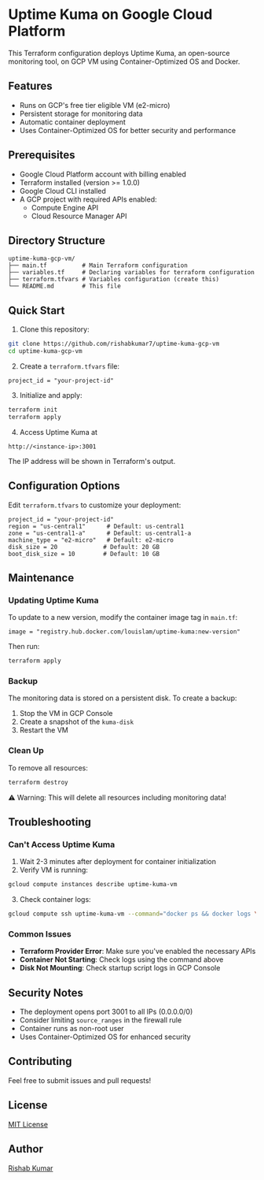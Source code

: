 # Uptime Kuma on Google Cloud Platform

This Terraform configuration deploys Uptime Kuma, an open-source monitoring tool, on GCP VM using Container-Optimized OS and Docker.

## Features

- Runs on GCP's free tier eligible VM (e2-micro)
- Persistent storage for monitoring data
- Automatic container deployment
- Uses Container-Optimized OS for better security and performance

## Prerequisites

- Google Cloud Platform account with billing enabled
- Terraform installed (version >= 1.0.0)
- Google Cloud CLI installed
- A GCP project with required APIs enabled:
  - Compute Engine API
  - Cloud Resource Manager API

## Directory Structure

```
uptime-kuma-gcp-vm/
├── main.tf          # Main Terraform configuration
├── variables.tf     # Declaring variables for terraform configuration
├── terraform.tfvars # Variables configuration (create this)
└── README.md        # This file
```

## Quick Start

1. Clone this repository:

```bash
git clone https://github.com/rishabkumar7/uptime-kuma-gcp-vm
cd uptime-kuma-gcp-vm
```

2. Create a `terraform.tfvars` file:

```hcl
project_id = "your-project-id"
```

3. Initialize and apply:

```bash
terraform init
terraform apply
```

4. Access Uptime Kuma at

```
http://<instance-ip>:3001
```

The IP address will be shown in Terraform's output.

## Configuration Options

Edit `terraform.tfvars` to customize your deployment:

```hcl
project_id = "your-project-id"
region = "us-central1"      # Default: us-central1
zone = "us-central1-a"      # Default: us-central1-a
machine_type = "e2-micro"   # Default: e2-micro
disk_size = 20             # Default: 20 GB
boot_disk_size = 10        # Default: 10 GB
```

## Maintenance

### Updating Uptime Kuma

To update to a new version, modify the container image tag in `main.tf`:

```hcl
image = "registry.hub.docker.com/louislam/uptime-kuma:new-version"
```

Then run:

```bash
terraform apply
```

### Backup

The monitoring data is stored on a persistent disk. To create a backup:

1. Stop the VM in GCP Console
2. Create a snapshot of the `kuma-disk`
3. Restart the VM

### Clean Up

To remove all resources:

```bash
terraform destroy
```

⚠️ Warning: This will delete all resources including monitoring data!

## Troubleshooting

### Can't Access Uptime Kuma

1. Wait 2-3 minutes after deployment for container initialization
2. Verify VM is running:

```bash
gcloud compute instances describe uptime-kuma-vm
```

3. Check container logs:

```bash
gcloud compute ssh uptime-kuma-vm --command="docker ps && docker logs \$(docker ps -q)"
```

### Common Issues

- **Terraform Provider Error**: Make sure you've enabled the necessary APIs
- **Container Not Starting**: Check logs using the command above
- **Disk Not Mounting**: Check startup script logs in GCP Console

## Security Notes

- The deployment opens port 3001 to all IPs (0.0.0.0/0)
- Consider limiting `source_ranges` in the firewall rule
- Container runs as non-root user
- Uses Container-Optimized OS for enhanced security

## Contributing

Feel free to submit issues and pull requests!

## License

[MIT License](LICENSE)

## Author

[Rishab Kumar](https://rishabkumar.com)
